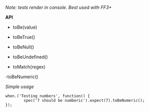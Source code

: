 *Note: tests render in console. Best used with FF3+*
	
**API**

- toBe(value)

- toBeTrue()

- toBeNull()

- toBeUndefined()

- toMatch(regex)

-toBeNumeric()

	
*Simple usage*
	
	when.('Testing numbers', function() {
			spec('7 should be numberic').expect(7).toBeNumeric();
	});